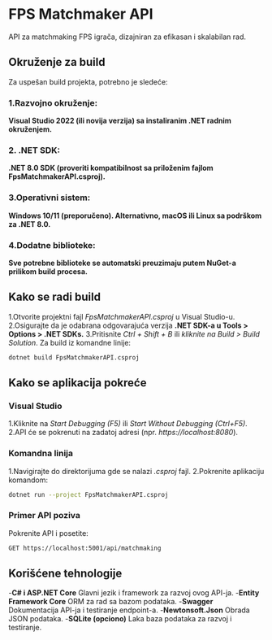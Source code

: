 # FPS Matchmaker API
API za matchmaking FPS igrača, dizajniran za efikasan i skalabilan rad.

## Okruženje za build
Za uspešan build projekta, potrebno je sledeće:

### 1.Razvojno okruženje:

**Visual Studio 2022 (ili novija verzija) sa instaliranim .NET radnim okruženjem.**
### 2. .NET SDK:

**.NET 8.0 SDK (proveriti kompatibilnost sa priloženim fajlom FpsMatchmakerAPI.csproj).**
### 3.Operativni sistem:

**Windows 10/11 (preporučeno).
Alternativno, macOS ili Linux sa podrškom za .NET 8.0.**
### 4.Dodatne biblioteke:

**Sve potrebne biblioteke se automatski preuzimaju putem NuGet-a prilikom build procesa.**
## Kako se radi build
1.Otvorite projektni fajl *FpsMatchmakerAPI.csproj* u Visual Studio-u.
2.Osigurajte da je odabrana odgovarajuća verzija **.NET SDK-a u Tools > Options > .NET SDKs.**
3.Pritisnite *Ctrl + Shift + B* ili *kliknite na Build > Build Solution*.
Za build iz komandne linije:

```bash
dotnet build FpsMatchmakerAPI.csproj
```
## Kako se aplikacija pokreće
### Visual Studio
1.Kliknite na *Start Debugging (F5)* ili *Start Without Debugging (Ctrl+F5)*.
2.API će se pokrenuti na zadatoj adresi (npr. *https://localhost:8080*).
### Komandna linija
1.Navigirajte do direktorijuma gde se nalazi *.csproj* fajl.
2.Pokrenite aplikaciju komandom:
```bash
dotnet run --project FpsMatchmakerAPI.csproj
```
### Primer API poziva
Pokrenite API i posetite:
```bash
GET https://localhost:5001/api/matchmaking
```
## Korišćene tehnologije
-**C# i ASP.NET Core**
Glavni jezik i framework za razvoj ovog API-ja.
-**Entity Framework Core**
ORM za rad sa bazom podataka.
-**Swagger**
Dokumentacija API-ja i testiranje endpoint-a.
-**Newtonsoft.Json**
Obrada JSON podataka.
-**SQLite (opciono)**
Laka baza podataka za razvoj i testiranje.
    
